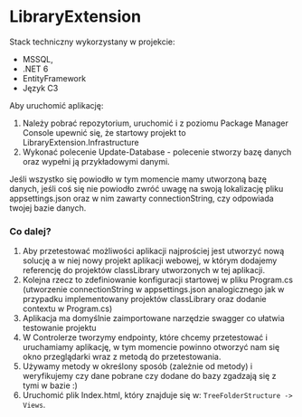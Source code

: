 # LibraryExtension

Stack techniczny wykorzystany w projekcie: 
- MSSQL,  
- .NET 6
- EntityFramework
- Język C3

Aby uruchomić aplikację:
1. Należy pobrać repozytorium, uruchomić i z poziomu Package Manager Console upewnić się, że startowy projekt to LibraryExtension.Infrastructure
2. Wykonać polecenie Update-Database - polecenie stworzy bazę danych oraz wypełni ją przykładowymi danymi.

Jeśli wszystko się powiodło w tym momencie mamy utworzoną bazę danych, jeśli coś się nie powiodło zwróć uwagę na swoją lokalizację pliku appsettings.json oraz w nim zawarty connectionString, czy odpowiada twojej bazie danych.

### Co dalej?
1. Aby przetestować możliwości aplikacji najprościej jest utworzyć nową solucję a w niej nowy projekt aplikacji webowej, w którym dodajemy referencję do projektów classLibrary utworzonych w tej aplikacji.
2. Kolejna rzecz to zdefiniowanie konfiguracji startowej w pliku Program.cs (utworzenie connectionString w appsettings.json analogicznego jak w przypadku implementowany projektów classLibrary oraz dodanie contextu w Program.cs)
3. Aplikacja ma domyślnie zaimportowane narzędzie swagger co ułatwia testowanie projektu
4. W Controlerze tworzymy endpointy, które chcemy przetestować i uruchamiamy aplikację, w tym momencie powinno otworzyć nam się okno przeglądarki wraz z metodą do przetestowania.
5. Używamy metody w określony sposób (zależnie od metody) i weryfikujemy czy dane pobrane czy dodane do bazy zgadzają się z tymi w bazie :)
4. Uruchomić plik Index.html, który znajduje się w: `TreeFolderStructure -> Views`.
